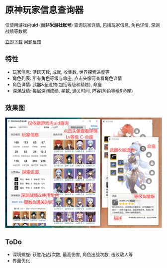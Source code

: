 # 原神玩家信息查询器
仅使用游戏内**uid** (而**非米游社账号**) 查询玩家详情, 包括玩家信息, 角色详情, 深渊战绩等数据

[立即下载](https://github.com/Azure99/GenshinPlayerQuery/releases) [问题反馈](https://github.com/Azure99/GenshinPlayerQuery/issues)

## 特性

- 玩家信息: 活跃天数, 成就, 收集数, 世界探索进度等
- 角色列表: 所有角色等级与命座, 点击头像可查看角色详情
- 角色详情: 武器&圣遗物(包括等级和精炼), 命座
- 深渊战绩: 每层深渊成绩, 星数, 通关时间, 阵容(角色等级&命座)

## 效果图

![演示截图](image/img-1.png)

## ToDo

- 深境螺旋: 获胜/出战次数, 最高伤害, 角色出战次数, 击败敌人等
- 界面优化
